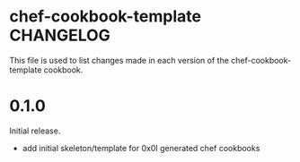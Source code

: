 # chef-cookbook-template CHANGELOG

This file is used to list changes made in each version of the chef-cookbook-template cookbook.

# 0.1.0

Initial release.

- add initial skeleton/template for 0x0I generated chef cookbooks

